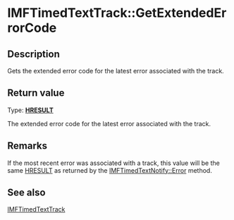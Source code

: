 # IMFTimedTextTrack::GetExtendedErrorCode

## Description

Gets the extended error code for the latest error associated with the track.

## Return value

Type: **[HRESULT](https://learn.microsoft.com/windows/win32/com/structure-of-com-error-codes)**

The extended error code for the latest error associated with the track.

## Remarks

If the most recent error was associated with a track, this value will be the same [HRESULT](https://learn.microsoft.com/windows/win32/com/structure-of-com-error-codes) as returned by the [IMFTimedTextNotify::Error](https://learn.microsoft.com/windows/desktop/api/mfmediaengine/nf-mfmediaengine-imftimedtextnotify-error) method.

## See also

[IMFTimedTextTrack](https://learn.microsoft.com/windows/desktop/api/mfmediaengine/nn-mfmediaengine-imftimedtexttrack)